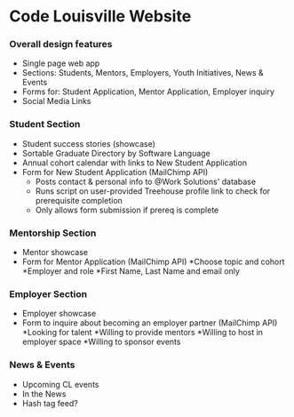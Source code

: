 # Code Louisville Website

### Overall design features

* Single page web app
* Sections: Students, Mentors, Employers, Youth Initiatives, News & Events
* Forms for: Student Application, Mentor Application, Employer inquiry
* Social Media Links

### Student Section

* Student success stories (showcase)
* Sortable Graduate Directory by Software Language
* Annual cohort calendar with links to New Student Application
* Form for New Student Application (MailChimp API)
	* Posts contact & personal info to @Work Solutions' database
	* Runs script on user-provided Treehouse profile link to check for prerequisite completion 
	* Only allows form submission if prereq is complete

### Mentorship Section

* Mentor showcase
* Form for Mentor Application (MailChimp API)
	*Choose topic and cohort
	*Employer and role
	*First Name, Last Name and email only

### Employer Section

* Employer showcase
* Form to inquire about becoming an employer partner (MailChimp API)
	*Looking for talent
	*Willing to provide mentors
	*Willing to host in employer space
	*Willing to sponsor events
	

### News & Events

* Upcoming CL events
* In the News 
* Hash tag feed?
